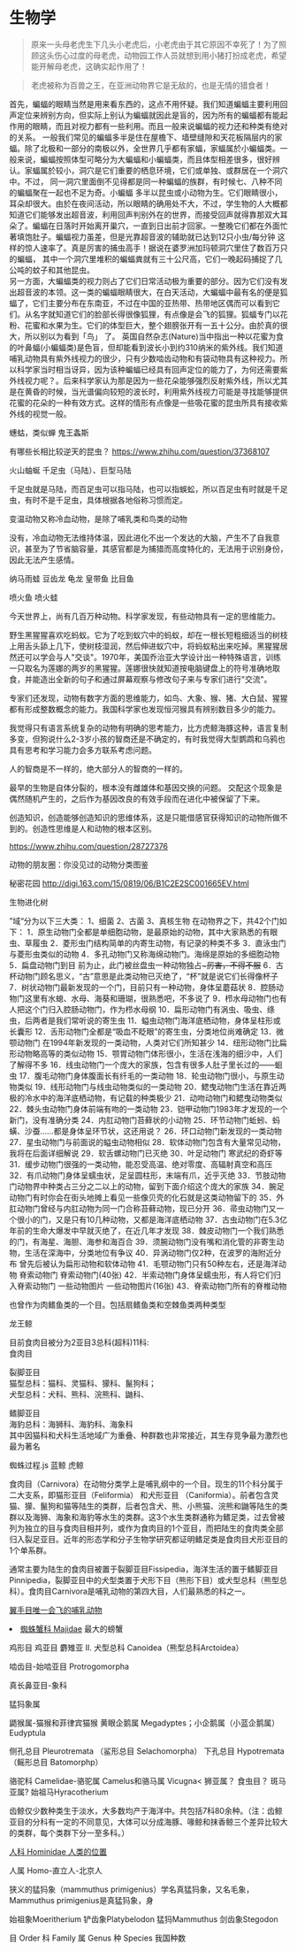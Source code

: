 # 生物学

> 原来一头母老虎生下几头小老虎后，小老虎由于其它原因不幸死了！为了照顾这头伤心过度的母老虎，动物园工作人员就想到用小猪打扮成老虎，希望能开解母老虎，这确实起作用了！

> 老虎被称为百兽之王，在亚洲动物界它是无敌的，也是无情的猎食者！

首先，蝙蝠的眼睛当然是用来看东西的，这点不用怀疑。我们知道蝙蝠主要利用回声定位来辨别方向，但实际上别认为蝙蝠就因此是盲的，因为所有的蝙蝠都有能起作用的眼睛，而且对视力都有一些利用。而且一般来说蝙蝠的视力还和种类有绝对的关系。 
一般我们常见的蝙蝠多半是住在屋檐下、墙壁缝隙和天花板隔层内的家蝠。除了北极和一部分的南极以外，全世界几乎都有家蝠，家蝠属於小蝙蝠类。一般来说，蝙蝠按照体型可略分为大蝙蝠和小蝙蝠类，而且体型相差很多，很好辨认。家蝠属於较小，洞穴是它们重要的栖息环境，它们或单独、或群居在一个洞穴中。不过， 同一洞穴里面倒不见得都是同一种蝙蝠的族群，有时候七、八种不同的蝙蝠聚在一起也不足为奇。小蝙蝠 多半以昆虫或小动物为生。它们眼睛很小，耳朵却很大。由於在夜间活动，所以眼睛的确用处不大，不过，学生物的人大概都知道它们能够发出超音波，利用回声判别外在的世界，而接受回声就得靠那双大耳朵了。蝙蝠在日落时开始离开巢穴，一直到日出前才回家。一整晚它们都在外面忙著填饱肚子。蝙蝠视力虽差，但是光靠超音波的辅助就已达到12只小虫/每分钟 这样的惊人速率了。真是厉害的捕虫高手！据说在婆罗洲加玛顿洞穴里住了数百万只的蝙蝠， 其中一个洞穴里堆积的蝙蝠粪就有三十公尺高，它们一晚起码捕捉了几公吨的蚊子和其他昆虫。  
另一方面，大蝙蝠类的视力则占了它们日常活动极为重要的部分。因为它们没有发出超音波的本领。这一类的蝙蝠眼睛很大，在白天活动，大蝙蝠中最有名的便是狐蝠了，它们主要分布在东南亚，不过在中国的亚热带、热带地区偶而可以看到它们。从名字就知道它们的脸部长得很像狐狸，有点像是会飞的狐狸。狐蝠专门以花粉、花蜜和水果为生。它们的体型巨大，整个翅膀张开有一五十公分。由於真的很大，所以别以为看到「鸟」 
了。 
英国自然杂志(Nature)当中指出一种以花蜜为食的叶鼻蝠(小蝙蝠类)是色盲，但却能看到波长小到约310纳米的紫外线。我们知道哺乳动物具有紫外线视力的很少，只有少数啮齿动物和有袋动物具有这种视力。所以科学家当时相当讶异，因为该种蝙蝠已经具有回声定位的能力了，为何还需要紫外线视力呢？。后来科学家认为那是因为一些花朵能够强烈反射紫外线，所以尤其是在黄昏的时候，当光谱偏向较短的波长时，利用紫外线视力可能是寻找能够提供花蜜的花朵的一种有效方式。这样的情形有点像是一些吸花蜜的昆虫所具有接收紫外线的视觉一般。

蟪蛄，类似蝉
鬼王螽斯

有哪些长相比较逆天的昆虫？
https://www.zhihu.com/question/37368107

火山蚰蜒
千足虫（马陆）、巨型马陆

千足虫就是马陆，而百足虫可以指马陆，也可以指蜈蚣，所以百足虫有时就是千足虫，有时不是千足虫，具体根据各地俗称习惯而定。


变温动物又称冷血动物，是除了哺乳类和鸟类的动物

没有，冷血动物无法维持体温，因此进化不出一个发达的大脑，产生不了自我意识，甚至为了节省脑容量，其感官都是为捕猎而高度特化的，无法用于识别身份，因此无法产生感情。

纳马雨蛙
豆齿龙
龟龙
皇带鱼
比目鱼

喷火鱼
喷火蛙

今天世界上，尚有几百万种动物。科学家发现，有些动物具有一定的思维能力。


野生黑猩猩喜欢吃蚂蚁。它为了吃到蚁穴中的蚂蚁，却在一根长短粗细适当的树枝上用舌头舔上几下，使树枝湿润，然后伸进蚁穴中，将蚂蚁粘出来吃掉。黑猩猩居然还可以学会与人"交谈"。1970年，美国乔治亚大学设计出一种特殊语言，训练一只取名为莲娜的两岁的黑猩猩。莲娜很快就知道按电脑键盘上的符号准确地取食，并能造出全新的句子和通过屏幕观察与修改句子来与专家们进行"交流"。

专家们还发现，动物有数字方面的思维能力，如鸟、大象、猴、猪、大白鼠、猩猩都有形成整数概念的能力。我国科学家也发现恒河猴具有辨别数目多少的能力。

我觉得只有语言系统复杂的动物有明确的思考能力，比方虎鲸海豚这种，语言复制多变，但狗说什么2-3岁小孩的智商还是不确定的，有时我觉得大型鹦鹉和乌鸦也具有思考和学习能力会多方联系考虑问题。



人的智商是不一样的，绝大部分人的智商的一样的。


最早的生物是自体分裂的，根本没有雌雄体和基因交换的问题。
交配这个现象是偶然随机产生的，之后作为基因改良的有效手段而在进化中被保留了下来。


创造知识，创造能够创造知识的思维体系，这是只能借感官获得知识的动物所做不到的。创造性思维是人和动物的根本区别。

https://www.zhihu.com/question/28727376

动物的朋友圈：你没见过的动物分类图鉴


秘密花园
http://digi.163.com/15/0819/06/B1C2E2SC001665EV.html



生物进化树



”域“分为以下三大类：
1、细菌
2、古菌
3、真核生物
在动物界之下，共42个门如下：
1．原生动物门全都是单细胞动物，是最原始的动物，其中大家熟悉的有眼虫、草履虫
2．菱形虫门结构简单的内寄生动物，有记录的种类不多
3．直泳虫门与菱形虫类似的动物
4．多孔动物门又称海绵动物门。海绵是原始的多细胞动物
5．扁盘动物门到目 前为止，此门被丝盘虫一种动物独占~~~厉害，不得不服~~
6．古杯动物门顾名思义，“古”意思是此类动物已灭绝了，“杯”就是说它们长得像杯子
7．树状动物门最新发现的一个门，目前只有一种动物，身体呈蘑菇状
8．腔肠动物门这里有水螅、水母、海葵和珊瑚，很熟悉吧，不多说了
9．栉水母动物门也有人把这个门归入腔肠动物门，作为栉水母纲
10．扁形动物门有涡虫、吸虫、绦虫，后两者是我们常听说的寄生虫
11．螠虫动物门海洋底栖动物，身体呈柱形或长囊形
12．舌形动物门全都是“吸血不眨眼”的寄生虫，分类地位尚难确定
13．微颚动物门 在1994年新发现的一类动物，人类对它们所知甚少
14．纽形动物门比扁形动物略高等的类似动物
15．颚胃动物门体形很小，生活在浅海的细沙中，人们了解得不多
16．线虫动物门一个庞大的家族，包含有很多人肚子里长过的——蛔虫
17．腹毛动物门身体腹面长有纤毛的一类动物
18．轮虫动物门很小，与原生动物类似
19．线形动物门与线虫动物类似的一类动物
20．鳃曳动物门生活在靠近两极的冷水中的海洋底栖动物，有记载的种类极少
21．动吻动物门和鳃曳动物类似
22．棘头虫动物门身体前端有吻的一类动物
23．铠甲动物门1983年才发现的一个新门，没有准确分类
24．内肛动物门苔藓状的小动物
25．环节动物门蚯蚓、蚂蟥、沙蚕……都是身体呈环节状，这还用说？
26．环口动物门新发现的一类动物
27．星虫动物门与前面说的螠虫动物相似
28．软体动物门包含有大量常见动物，我将在后面详细解说
29．软舌螺动物门已灭绝
30．叶足动物门 寒武纪的奇虾等
31．缓步动物门很强的一类动物，能忍受高温、绝对零度、高辐射真空和高压
32．有爪动物门身体呈蠕虫状，足呈圆柱形，末端有爪，近乎灭绝
33．节肢动物门动物界中种类占三分之二以上的动物，留到下面介绍这个庞大的家族
34．腕足动物门有时你会在街头地摊上看见一些像贝壳的化石就是这类动物留下的
35．外肛动物门曾经与内肛动物为同一门合称苔藓动物，现已分开
36．帚虫动物门又一个很小的门，又是只有10几种动物，又都是海洋底栖动物
37．古虫动物门在5.3亿年前的生命大爆发中早就灭绝了，在近几年才发现
38．棘皮动物门一个我们熟悉的门，有海星、海胆、海参和海百合
39．须腕动物门没有嘴和消化管的非寄生动物，生活在深海中，分类地位有争议
40．异涡动物门仅2种，在波罗的海附近分布 曾先后被认为扁形动物和软体动物
41．毛颚动物门只有50种左右，还是海洋动物
脊索动物门
脊索动物门(40张)
42．半索动物门身体呈蠕虫形，有人将它们归入脊索动物门
一些动物图片
一些动物图片(16张)
43．脊索动物门所有的脊椎动物

也曾作为肉鳍鱼类的一个目。包括扇鳍鱼类和空棘鱼类两种类型

龙王鲸




目前食肉目被分为2亚目3总科(超科)11科:    
食肉目    

裂脚亚目    
猫型总科：猫科、灵猫科、獴科、鬣狗科；    
犬型总科：犬科、熊科、浣熊科、鼬科、    

鳍脚亚目    
海豹总科：海狮科、海豹科、海象科    
其中因猫科和犬科生活地域广为重叠、种群数也非常接近，其生存竞争最为激烈也最为著名

蜘蛛过程.js
蓝鲸
虎鲸

食肉目（Carnivora）在动物分类学上是哺乳纲中的一个目。现生的11个科分属于二大支系，即猫形亚目（Feliformia） 和犬形亚目 （Caniformia）。前者包含灵猫、獴、鬣狗和猫等陆生的类群，后者包含犬、熊、小熊猫、浣熊和鼬等陆生的类群以及海狮、海象和海豹等水生的类群。这3个水生类群通称为鳍足类，过去曾被列为独立的目与食肉目相并列，或作为食肉目的1个亚目，而把陆生的食肉类全部归入裂足亚目。近年的形态学和分子生物学研究都证明鳍足类是食肉目犬形亚目的1个单系群。

通常主要为陆生的食肉目被置于裂脚亚目Fissipedia，海洋生活的置于鳍脚亚目Pinnipedia，裂脚亚目中的犬型类置于犬形下目（熊形下目）或犬型总科（熊型总科）。食肉目Carnivora是哺乳动物的第四大目，人们最熟悉的科之一。



<a href="">翼手目<span class="red">唯一会飞的哺乳动物</span></a>
<li><a href="">蜘蛛蟹科 Majidae</a> <span class="info">最大的螃蟹</span></li>
      

鸡形目                                              </ul>
鸡亚目
麝雉亚
Ⅱ. 犬型总科 Canoidea（熊型总科Arctoidea）

啮齿目-始啮亚目 Protrogomorpha




真长鼻亚目-象科

猛犸象属

鼯猴属-猫猴和菲律宾猫猴
黄眼企鹅属 Megadyptes；小企鹅属（小蓝企鹅属）Eudyptula

侧孔总目 Pleurotremata （鲨形总目 Selachomorpha）
 下孔总目 Hypotremata（鳐形总目 Batomorphp）
 
骆驼科 Camelidae-骆驼属 Camelus和骆马属 Vicugna<
狮亚属？
食虫目？
斑马亚属?
始祖马Hyracotherium

齿鲸仅少数种类生于淡水，大多数均产于海洋中。共包括7科80余种。（注：齿鲸亚目的分科有一定的不同意见，大体可以分成海豚、喙鲸和抹香鲸三个差异比较大的类群，每个类群下分一至多科。）

<a href="">人科 Hominidae <span class="red">人类的位置</span></a>

人属 Homo-直立人-北京人


狭义的猛犸象（mammuthus primigenius）学名真猛犸象，又名毛象，
Mammuthus primigenius是真猛犸象，身


始祖象Moeritherium
铲齿象Platybelodon
猛犸Mammuthus
剑齿象Stegodon

目 Order
科 Family
属 Genus
种 Species
我国种数